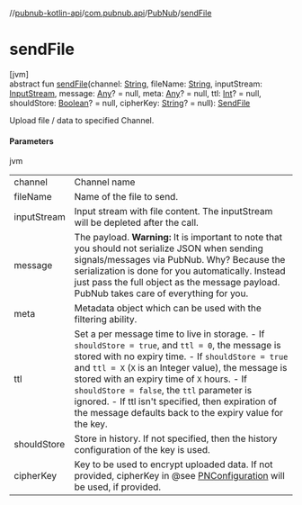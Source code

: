 //[pubnub-kotlin-api](../../../index.md)/[com.pubnub.api](../index.md)/[PubNub](index.md)/[sendFile](send-file.md)

# sendFile

[jvm]\
abstract fun [sendFile](send-file.md)(channel: [String](https://kotlinlang.org/api/latest/jvm/stdlib/kotlin/-string/index.html), fileName: [String](https://kotlinlang.org/api/latest/jvm/stdlib/kotlin/-string/index.html), inputStream: [InputStream](https://docs.oracle.com/javase/8/docs/api/java/io/InputStream.html), message: [Any](https://kotlinlang.org/api/latest/jvm/stdlib/kotlin/-any/index.html)? = null, meta: [Any](https://kotlinlang.org/api/latest/jvm/stdlib/kotlin/-any/index.html)? = null, ttl: [Int](https://kotlinlang.org/api/latest/jvm/stdlib/kotlin/-int/index.html)? = null, shouldStore: [Boolean](https://kotlinlang.org/api/latest/jvm/stdlib/kotlin/-boolean/index.html)? = null, cipherKey: [String](https://kotlinlang.org/api/latest/jvm/stdlib/kotlin/-string/index.html)? = null): [SendFile](../../com.pubnub.api.endpoints.files/-send-file/index.md)

Upload file / data to specified Channel.

#### Parameters

jvm

| | |
|---|---|
| channel | Channel name |
| fileName | Name of the file to send. |
| inputStream | Input stream with file content. The inputStream will be depleted after the call. |
| message | The payload.     **Warning:** It is important to note that you should not serialize JSON     when sending signals/messages via PubNub.     Why? Because the serialization is done for you automatically.     Instead just pass the full object as the message payload.     PubNub takes care of everything for you. |
| meta | Metadata object which can be used with the filtering ability. |
| ttl | Set a per message time to live in storage.     - If `shouldStore = true`, and `ttl = 0`, the message is stored       with no expiry time.     - If `shouldStore = true` and `ttl = X` (`X` is an Integer value),       the message is stored with an expiry time of `X` hours.     - If `shouldStore = false`, the `ttl` parameter is ignored.     - If ttl isn't specified, then expiration of the message defaults       back to the expiry value for the key. |
| shouldStore | Store in history.     If not specified, then the history configuration of the key is used. |
| cipherKey | Key to be used to encrypt uploaded data. If not provided,     cipherKey in @see [PNConfiguration](../-p-n-configuration/index.md) will be used, if provided. |
